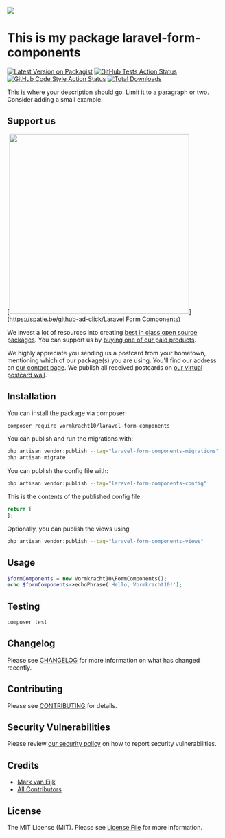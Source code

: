 
[<img src="https://github-ads.s3.eu-central-1.amazonaws.com/support-ukraine.svg?t=1" />](https://supportukrainenow.org)

# This is my package laravel-form-components

[![Latest Version on Packagist](https://img.shields.io/packagist/v/vormkracht10/laravel-form-components.svg?style=flat-square)](https://packagist.org/packages/vormkracht10/laravel-form-components)
[![GitHub Tests Action Status](https://img.shields.io/github/workflow/status/vormkracht10/laravel-form-components/run-tests?label=tests)](https://github.com/vormkracht10/laravel-form-components/actions?query=workflow%3Arun-tests+branch%3Amain)
[![GitHub Code Style Action Status](https://img.shields.io/github/workflow/status/vormkracht10/laravel-form-components/Fix%20PHP%20code%20style%20issues?label=code%20style)](https://github.com/vormkracht10/laravel-form-components/actions?query=workflow%3A"Fix+PHP+code+style+issues"+branch%3Amain)
[![Total Downloads](https://img.shields.io/packagist/dt/vormkracht10/laravel-form-components.svg?style=flat-square)](https://packagist.org/packages/vormkracht10/laravel-form-components)

This is where your description should go. Limit it to a paragraph or two. Consider adding a small example.

## Support us

[<img src="https://github-ads.s3.eu-central-1.amazonaws.com/Laravel Form Components.jpg?t=1" width="419px" />](https://spatie.be/github-ad-click/Laravel Form Components)

We invest a lot of resources into creating [best in class open source packages](https://spatie.be/open-source). You can support us by [buying one of our paid products](https://spatie.be/open-source/support-us).

We highly appreciate you sending us a postcard from your hometown, mentioning which of our package(s) you are using. You'll find our address on [our contact page](https://spatie.be/about-us). We publish all received postcards on [our virtual postcard wall](https://spatie.be/open-source/postcards).

## Installation

You can install the package via composer:

```bash
composer require vormkracht10/laravel-form-components
```

You can publish and run the migrations with:

```bash
php artisan vendor:publish --tag="laravel-form-components-migrations"
php artisan migrate
```

You can publish the config file with:

```bash
php artisan vendor:publish --tag="laravel-form-components-config"
```

This is the contents of the published config file:

```php
return [
];
```

Optionally, you can publish the views using

```bash
php artisan vendor:publish --tag="laravel-form-components-views"
```

## Usage

```php
$formComponents = new Vormkracht10\FormComponents();
echo $formComponents->echoPhrase('Hello, Vormkracht10!');
```

## Testing

```bash
composer test
```

## Changelog

Please see [CHANGELOG](CHANGELOG.md) for more information on what has changed recently.

## Contributing

Please see [CONTRIBUTING](https://github.com/markvaneijk/.github/blob/main/CONTRIBUTING.md) for details.

## Security Vulnerabilities

Please review [our security policy](../../security/policy) on how to report security vulnerabilities.

## Credits

- [Mark van Eijk](https://github.com/markvaneijk)
- [All Contributors](../../contributors)

## License

The MIT License (MIT). Please see [License File](LICENSE.md) for more information.
